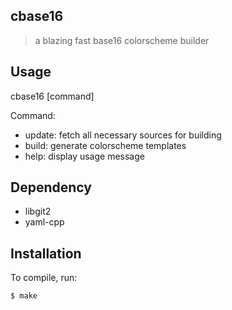 ## cbase16

> a blazing fast base16 colorscheme builder

## Usage

cbase16 \[command\]

Command:

- update: fetch all necessary sources for building
- build: generate colorscheme templates
- help: display usage message

## Dependency

- libgit2
- yaml-cpp

## Installation

To compile, run:

``` sh
$ make
```
